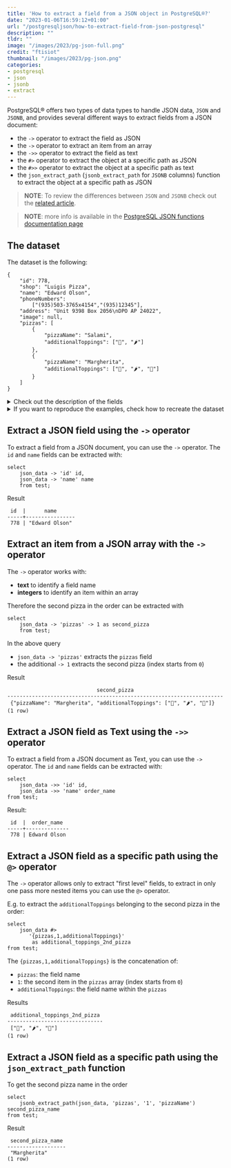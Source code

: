 ```yaml
---
title: 'How to extract a field from a JSON object in PostgreSQL®?'
date: "2023-01-06T16:59:12+01:00"
url: "/postgresqljson/how-to-extract-field-from-json-postgresql"
description: ""
tldr: ""
image: "/images/2023/pg-json-full.png"
credit: "ftisiot"
thumbnail: "/images/2023/pg-json.png"
categories:
- postgresql
- json
- jsonb
- extract
---
```


PostgreSQL® offers two types of data types to handle JSON data, `JSON` and `JSONB`, and provides several different ways to extract fields from a JSON document:

<!--more-->

* the `->` operator to extract the field as JSON
* the `->` operator to extract an item from an array
* the `->>` operator to extract the field as text
* the `#>` operator to extract the object at a specific path as JSON
* the `#>>` operator to extract the object at a specific path as text
* the `json_extract_path` (`jsonb_extract_path` for `JSONB` columns) function to extract the object at a specific path as JSON

> **NOTE**: To review the differences between `JSON` and `JSONB` check out the [related article](/postgresqljson/what-are-the-differences-json-jsonb-postgresql).

> **NOTE**: more info is available in the [PostgreSQL JSON functions documentation page](https://www.postgresql.org/docs/current/functions-json.html)

## The dataset

The dataset is the following:

```
{
    "id": 778,
    "shop": "Luigis Pizza",
    "name": "Edward Olson",
    "phoneNumbers":
        ["(935)503-3765x4154","(935)12345"],
    "address": "Unit 9398 Box 2056\nDPO AP 24022",
    "image": null,
    "pizzas": [
        {
            "pizzaName": "Salami",
            "additionalToppings": ["🥓", "🌶️"]
        },
        {
            "pizzaName": "Margherita",
            "additionalToppings": ["🍌", "🌶️", "🍍"]
        }
    ]
}
```

<details>
  <summary>Check out the description of the fields</summary>
The following examples use a pizza order dataset with an order having:

* `id`: 778
* `shop`: "Luigis Pizza"
* `name`: "Edward Olson"
* `phoneNumbers`:["(935)503-3765x4154","(935)12345"]
* `address`: "Unit 9398 Box 2056\nDPO AP 24022"
* `image`: null
* and two pizzas contained in the `pizzas` item:

```
[
    {
        "pizzaName": "Salami",
        "additionalToppings": ["🥓", "🌶️"]
    },
    {
        "pizzaName": "Margherita",
        "additionalToppings": ["🍌", "🌶️", "🍍"]
    }
]
```
</details>
<details>
  <summary>If you want to reproduce the examples, check how to recreate the dataset</summary>

It can be recreated with the following script:

```
create table test(id serial, json_data jsonb);

insert into test(json_data) values (
'{
    "id": 778,
    "shop": "Luigis Pizza",
    "name": "Edward Olson",
    "phoneNumbers":
        ["(935)503-3765x4154","(935)12345"],
    "address": "Unit 9398 Box 2056\nDPO AP 24022",
    "image": null,
    "pizzas": [
        {
            "pizzaName": "Salami",
            "additionalToppings": ["🥓", "🌶️"]
        },
        {
            "pizzaName": "Margherita",
            "additionalToppings": ["🍌", "🌶️", "🍍"]
        }
    ]
}');
```

</details>

## Extract a JSON field using the `->` operator

To extract a field from a JSON document, you can use the `->` operator. The `id` and `name` fields can be extracted with:

```
select 
    json_data -> 'id' id,
    json_data -> 'name' name
    from test;
```

Result

```
 id  |      name
-----+----------------
 778 | "Edward Olson"
 ```

## Extract an item from a JSON array with the `->` operator

The `->` operator works with:

* **text** to identify a field name
* **integers** to identify an item within an array

Therefore the second pizza in the order can be extracted with

```
select 
    json_data -> 'pizzas' -> 1 as second_pizza
    from test;
```

In the above query

* `json_data -> 'pizzas'` extracts the `pizzas` field
* the additional `-> 1` extracts the second pizza (index starts from `0`)

Result

```
                             second_pizza
----------------------------------------------------------------------
 {"pizzaName": "Margherita", "additionalToppings": ["🍌", "🌶️", "🍍"]}
(1 row)
```


## Extract a JSON field as Text using the `->>` operator

To extract a field from a JSON document as Text, you can use the `->` operator. The `id` and `name` fields can be extracted with:

```
select 
    json_data ->> 'id' id,
    json_data ->> 'name' order_name
from test;
```

Result:

```
 id  |  order_name
-----+--------------
 778 | Edward Olson
 ```

## Extract a JSON field as a specific path using the `@>` operator

The `->` operator allows only to extract "first level" fields, to extract in only one pass more nested items you can use the `@>` operator. 

E.g. to extract the `additionalToppings` belonging to the second pizza in the order:

```
select 
    json_data #> 
       '{pizzas,1,additionalToppings}'  
        as additional_toppings_2nd_pizza
from test;
```

The `{pizzas,1,additionalToppings}` is the concatenation of:

* `pizzas`: the field name
* `1`: the second item in the `pizzas` array (index starts from `0`)
* `additionalToppings`: the field name within the `pizzas`

Results

```
 additional_toppings_2nd_pizza
-------------------------------
 ["🍌", "🌶️", "🍍"]
(1 row)
```

## Extract a JSON field as a specific path using the `json_extract_path` function

To get the second pizza name in the order

```
select 
    jsonb_extract_path(json_data, 'pizzas', '1', 'pizzaName') second_pizza_name
from test;
```

Result

```
 second_pizza_name
-------------------
 "Margherita"
(1 row)
```